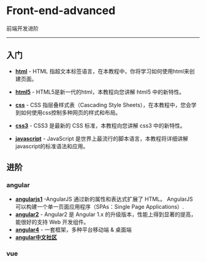 # Front-end-advanced
前端开发进阶

-------------------------------------

## 入门

* **[html](http://www.w3school.com.cn/html/index.asp)** - HTML 指超文本标签语言，在本教程中，你将学习如何使用html来创建页面。

* **[html5](http://www.w3school.com.cn/html5/index.asp)** - HTML5是新一代的html，本教程向您讲解 html5 中的新特性。

* **[css](http://www.w3school.com.cn/css/index.asp)** - CSS 指层叠样式表（Cascading Style Sheets），在本教程中，您会学到如何使用css控制多种网页的样式和布局。

* **[css3](http://www.w3school.com.cn/css3/index.asp)** - CSS3 是最新的 CSS 标准，本教程向您讲解 css3 中的新特性。

* **[javascript](http://www.w3school.com.cn/b.asp)** - JavaScript 是世界上最流行的脚本语言，本教程将详细讲解javascript的标准语法和应用。

## 进阶

### angular
* **[angularjs1](http://www.runoob.com/angularjs/angularjs-tutorial.html)**  -AngularJS 通过新的属性和表达式扩展了 HTML。
AngularJS 可以构建一个单一页面应用程序（SPAs：Single Page Applications）.
* **[angular2](http://www.runoob.com/angularjs2/angularjs2-tutorial.html)**  - Angular2 是 Angular 1.x 的升级版本，性能上得到显著的提高，能很好的支持 Web 开发组件。
* **[angular4](https://angular.cn/)** - 一套框架，多种平台移动端 & 桌面端
* **[angular中文社区](http://www.angularjs.cn/)**

### vue


